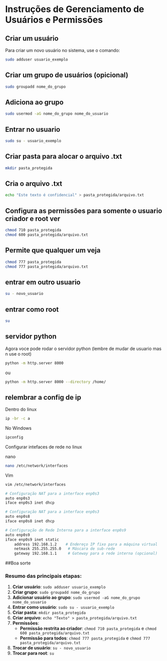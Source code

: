 # Instruções de Gerenciamento de Usuários e Permissões

## Criar um usuário

Para criar um novo usuário no sistema, use o comando:

```bash
sudo adduser usuario_exemplo
```
## Criar um grupo de usuários (opicional)
```bash
sudo groupadd nome_do_grupo
```
## Adiciona ao grupo
```bash
sudo usermod -aG nome_do_grupo nome_do_usuario
```
## Entrar no usuario
```bash
sudo su - usuario_exemplo
```
## Criar pasta para alocar o arquivo .txt
```bash
mkdir pasta_protegida
```
## Cria o arquivo .txt
```bash
echo "Este texto é confidencial" > pasta_protegida/arquivo.txt
```
## Configura as permissões para somente o usuario criador e root ver
```bash
chmod 710 pasta_protegida
chmod 600 pasta_protegida/arquivo.txt
```
## Permite que qualquer um veja
```bash
chmod 777 pasta_protegida
chmod 777 pasta_protegida/arquivo.txt
```
## entrar em outro usuario
```bash
su - novo_usuario
```
## entrar como root
```bash
su
```
## servidor python
Agora voce pode rodar o servidor python (lembre de mudar de usuario mas n use o root)
```bash
python -m http.server 8000
```
ou

```bash
python -m http.server 8000 --directory /home/
```


## relembrar a config de ip

Dentro do linux
```bash
ip -br -c a
```
No Windows

```bash
ipconfig
```
Configurar intefaces de rede no linux

nano
```bash
nano /etc/network/interfaces
```
Vim
```bash
vim /etc/network/interfaces
```

```bash
# Configuração NAT para a interface enp0s3
auto enp0s3
iface enp0s3 inet dhcp

# Configuração NAT para a interface enp0s3
auto enp0s8
iface enp0s8 inet dhcp

# Configuração de Rede Interna para a interface enp0s9
auto enp0s9
iface enp0s9 inet static
    address 192.168.1.2    # Endereço IP fixo para a máquina virtual
    netmask 255.255.255.0   # Máscara de sub-rede
    gateway 192.168.1.1     # Gateway para a rede interna (opcional)

```

##Boa sorte
### Resumo das principais etapas:

1. **Criar usuário**: `sudo adduser usuario_exemplo`
2. **Criar grupo**: `sudo groupadd nome_do_grupo`
3. **Adicionar usuário ao grupo**: `sudo usermod -aG nome_do_grupo nome_do_usuario`
4. **Entrar como usuário**: `sudo su - usuario_exemplo`
5. **Criar pasta**: `mkdir pasta_protegida`
6. **Criar arquivo**: `echo "Texto" > pasta_protegida/arquivo.txt`
7. **Permissões**:
   - **Permissão restrita ao criador**: `chmod 710 pasta_protegida` e `chmod 600 pasta_protegida/arquivo.txt`
   - **Permissão para todos**: `chmod 777 pasta_protegida` e `chmod 777 pasta_protegida/arquivo.txt`
8. **Trocar de usuário**: `su - novo_usuario`
9. **Trocar para root**: `su`


